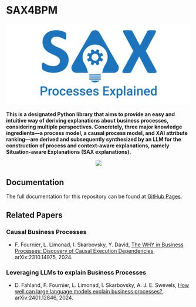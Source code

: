 
# SAX4BPM

![SAX4BPM-banner](sax4bpm_logo6_w.png "SAX4BPM")

**This is a designated Python library that aims to provide an easy and intuitive way of deriving explanations about business processes, considering multiple perspectives. Concretely, three major knowledge ingredients—a process model, a causal process model, and XAI attribute ranking—are derived and subsequently synthesized by an LLM for the construction of process and context-aware explanations, namely Situation-aware Explanations (SAX explanations).**


<p align="center">
<img src="https://img.shields.io/badge/sax4bpm-v1.0.0-green" />
</p>

## Documentation

The full documentation for this repository can be found at [GitHub Pages](https://ibm.github.io/sax4bpm/).

## Related Papers

### Causal Business Processes
- F. Fournier, L. Limonad, I. Skarbovsky, Y. David, [The WHY in Business Processes: Discovery of Causal Execution Dependencies](https://arxiv.org/abs/2310.14975), arXix:2310.14975, 2024.

### Leveraging LLMs to explain Business Processes
- D. Fahland, F. Fournier, L. Limonad, I. Skarbovsky, A. J. E. Swevels, [How well can large language models explain business processes?](https://arxiv.org/abs/2401.12846), arXiv:2401.12846, 2024.

